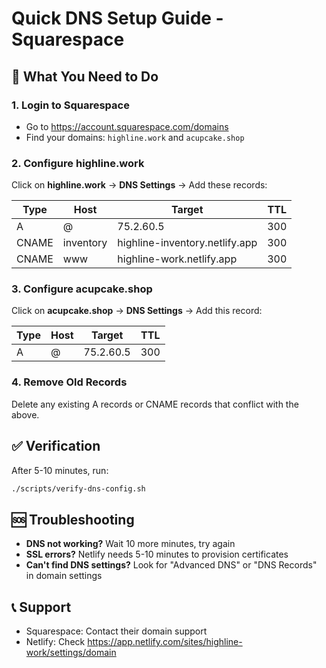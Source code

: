 # Quick DNS Setup Guide - Squarespace

## 🎯 What You Need to Do

### 1. Login to Squarespace
- Go to https://account.squarespace.com/domains
- Find your domains: `highline.work` and `acupcake.shop`

### 2. Configure highline.work
Click on **highline.work** → **DNS Settings** → Add these records:

| Type | Host | Target | TTL |
|------|------|--------|-----|
| A | @ | 75.2.60.5 | 300 |
| CNAME | inventory | highline-inventory.netlify.app | 300 |
| CNAME | www | highline-work.netlify.app | 300 |

### 3. Configure acupcake.shop
Click on **acupcake.shop** → **DNS Settings** → Add this record:

| Type | Host | Target | TTL |
|------|------|--------|-----|
| A | @ | 75.2.60.5 | 300 |

### 4. Remove Old Records
Delete any existing A records or CNAME records that conflict with the above.

## ✅ Verification
After 5-10 minutes, run:
```bash
./scripts/verify-dns-config.sh
```

## 🆘 Troubleshooting
- **DNS not working?** Wait 10 more minutes, try again
- **SSL errors?** Netlify needs 5-10 minutes to provision certificates
- **Can't find DNS settings?** Look for "Advanced DNS" or "DNS Records" in domain settings

## 📞 Support
- Squarespace: Contact their domain support
- Netlify: Check https://app.netlify.com/sites/highline-work/settings/domain

